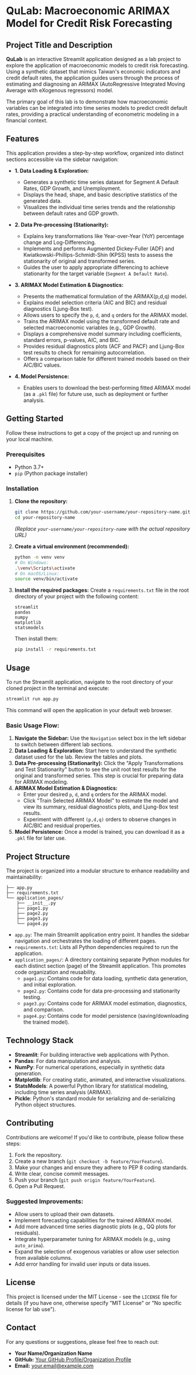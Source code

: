 # QuLab: Macroeconomic ARIMAX Model for Credit Risk Forecasting

## Project Title and Description

**QuLab** is an interactive Streamlit application designed as a lab project to explore the application of macroeconomic models to credit risk forecasting. Using a synthetic dataset that mimics Taiwan's economic indicators and credit default rates, the application guides users through the process of estimating and diagnosing an ARIMAX (AutoRegressive Integrated Moving Average with eXogenous regressors) model.

The primary goal of this lab is to demonstrate how macroeconomic variables can be integrated into time series models to predict credit default rates, providing a practical understanding of econometric modeling in a financial context.

## Features

This application provides a step-by-step workflow, organized into distinct sections accessible via the sidebar navigation:

*   **1. Data Loading & Exploration:**
    *   Generates a synthetic time series dataset for Segment A Default Rates, GDP Growth, and Unemployment.
    *   Displays the head, shape, and basic descriptive statistics of the generated data.
    *   Visualizes the individual time series trends and the relationship between default rates and GDP growth.

*   **2. Data Pre-processing (Stationarity):**
    *   Explains key transformations like Year-over-Year (YoY) percentage change and Log-Differencing.
    *   Implements and performs Augmented Dickey-Fuller (ADF) and Kwiatkowski-Phillips-Schmidt-Shin (KPSS) tests to assess the stationarity of original and transformed series.
    *   Guides the user to apply appropriate differencing to achieve stationarity for the target variable (`Segment A Default Rate`).

*   **3. ARIMAX Model Estimation & Diagnostics:**
    *   Presents the mathematical formulation of the ARIMAX(p,d,q) model.
    *   Explains model selection criteria (AIC and BIC) and residual diagnostics (Ljung-Box test).
    *   Allows users to specify the `p`, `d`, and `q` orders for the ARIMAX model.
    *   Trains the ARIMAX model using the transformed default rate and selected macroeconomic variables (e.g., GDP Growth).
    *   Displays a comprehensive model summary including coefficients, standard errors, p-values, AIC, and BIC.
    *   Provides residual diagnostics plots (ACF and PACF) and Ljung-Box test results to check for remaining autocorrelation.
    *   Offers a comparison table for different trained models based on their AIC/BIC values.

*   **4. Model Persistence:**
    *   Enables users to download the best-performing fitted ARIMAX model (as a `.pkl` file) for future use, such as deployment or further analysis.

## Getting Started

Follow these instructions to get a copy of the project up and running on your local machine.

### Prerequisites

*   Python 3.7+
*   `pip` (Python package installer)

### Installation

1.  **Clone the repository:**
    ```bash
    git clone https://github.com/your-username/your-repository-name.git
    cd your-repository-name
    ```
    *(Replace `your-username/your-repository-name` with the actual repository URL)*

2.  **Create a virtual environment (recommended):**
    ```bash
    python -m venv venv
    # On Windows:
    .\venv\Scripts\activate
    # On macOS/Linux:
    source venv/bin/activate
    ```

3.  **Install the required packages:**
    Create a `requirements.txt` file in the root directory of your project with the following content:

    ```
    streamlit
    pandas
    numpy
    matplotlib
    statsmodels
    ```

    Then install them:
    ```bash
    pip install -r requirements.txt
    ```

## Usage

To run the Streamlit application, navigate to the root directory of your cloned project in the terminal and execute:

```bash
streamlit run app.py
```

This command will open the application in your default web browser.

### Basic Usage Flow:

1.  **Navigate the Sidebar:** Use the `Navigation` select box in the left sidebar to switch between different lab sections.
2.  **Data Loading & Exploration:** Start here to understand the synthetic dataset used for the lab. Review the tables and plots.
3.  **Data Pre-processing (Stationarity):** Click the "Apply Transformations and Test Stationarity" button to see the unit root test results for the original and transformed series. This step is crucial for preparing data for ARIMAX modeling.
4.  **ARIMAX Model Estimation & Diagnostics:**
    *   Enter your desired `p`, `d`, and `q` orders for the ARIMAX model.
    *   Click "Train Selected ARIMAX Model" to estimate the model and view its summary, residual diagnostics plots, and Ljung-Box test results.
    *   Experiment with different `(p,d,q)` orders to observe changes in AIC/BIC and residual properties.
5.  **Model Persistence:** Once a model is trained, you can download it as a `.pkl` file for later use.

## Project Structure

The project is organized into a modular structure to enhance readability and maintainability:

```
├── app.py
├── requirements.txt
└── application_pages/
    ├── __init__.py
    ├── page1.py
    ├── page2.py
    ├── page3.py
    └── page4.py
```

*   `app.py`: The main Streamlit application entry point. It handles the sidebar navigation and orchestrates the loading of different pages.
*   `requirements.txt`: Lists all Python dependencies required to run the application.
*   `application_pages/`: A directory containing separate Python modules for each distinct section (page) of the Streamlit application. This promotes code organization and reusability.
    *   `page1.py`: Contains code for data loading, synthetic data generation, and initial exploration.
    *   `page2.py`: Contains code for data pre-processing and stationarity testing.
    *   `page3.py`: Contains code for ARIMAX model estimation, diagnostics, and comparison.
    *   `page4.py`: Contains code for model persistence (saving/downloading the trained model).

## Technology Stack

*   **Streamlit**: For building interactive web applications with Python.
*   **Pandas**: For data manipulation and analysis.
*   **NumPy**: For numerical operations, especially in synthetic data generation.
*   **Matplotlib**: For creating static, animated, and interactive visualizations.
*   **StatsModels**: A powerful Python library for statistical modeling, including time series analysis (ARIMAX).
*   **Pickle**: Python's standard module for serializing and de-serializing Python object structures.

## Contributing

Contributions are welcome! If you'd like to contribute, please follow these steps:

1.  Fork the repository.
2.  Create a new branch (`git checkout -b feature/YourFeature`).
3.  Make your changes and ensure they adhere to PEP 8 coding standards.
4.  Write clear, concise commit messages.
5.  Push your branch (`git push origin feature/YourFeature`).
6.  Open a Pull Request.

### Suggested Improvements:

*   Allow users to upload their own datasets.
*   Implement forecasting capabilities for the trained ARIMAX model.
*   Add more advanced time series diagnostic plots (e.g., QQ plots for residuals).
*   Integrate hyperparameter tuning for ARIMAX models (e.g., using `auto_arima`).
*   Expand the selection of exogenous variables or allow user selection from available columns.
*   Add error handling for invalid user inputs or data issues.

## License

This project is licensed under the MIT License - see the `LICENSE` file for details (if you have one, otherwise specify "MIT License" or "No specific license for lab use").

## Contact

For any questions or suggestions, please feel free to reach out:

*   **Your Name/Organization Name**
*   **GitHub:** [Your GitHub Profile/Organization Profile](https://github.com/your-username)
*   **Email:** [your.email@example.com](mailto:your.email@example.com)
